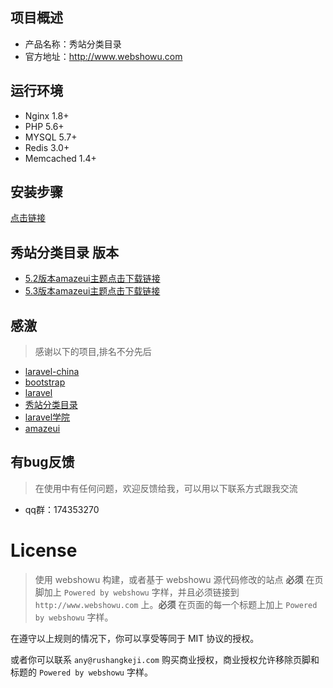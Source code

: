 ## 项目概述

* 产品名称：秀站分类目录
* 官方地址：http://www.webshowu.com

## 运行环境

- Nginx 1.8+
- PHP 5.6+
- MYSQL 5.7+
- Redis 3.0+
- Memcached 1.4+

## 安装步骤
[点击链接](https://github.com/lambq/webshowu/wiki/%E5%AE%89%E8%A3%85%E5%8F%8A%E9%85%8D%E7%BD%AE)

## 秀站分类目录 版本

* [5.2版本amazeui主题点击下载链接](https://github.com/lambq/webshowu/releases/tag/v1.0)
* [5.3版本amazeui主题点击下载链接](https://github.com/lambq/webshowu/releases/tag/v2.0)

## 感激

> 感谢以下的项目,排名不分先后

* [laravel-china](https://laravel-china.org)
* [bootstrap](http://www.bootcss.com)
* [laravel](http://www.leravel.com)
* [秀站分类目录](http://www.webshowu.com)
* [laravel学院](http://laravelacademy.org)
* [amazeui](http://amazeui.org)

## 有bug反馈

> 在使用中有任何问题，欢迎反馈给我，可以用以下联系方式跟我交流

* qq群：174353270

# License

> 使用 webshowu 构建，或者基于 webshowu 源代码修改的站点 **必须** 在页脚加上 `Powered by webshowu` 字样，并且必须链接到 `http://www.webshowu.com` 上。**必须** 在页面的每一个标题上加上 `Powered by webshowu` 字样。

在遵守以上规则的情况下，你可以享受等同于 MIT 协议的授权。

或者你可以联系 `any@rushangkeji.com` 购买商业授权，商业授权允许移除页脚和标题的 `Powered by webshowu` 字样。

[badge_laravel]:      https://img.shields.io/badge/laravel-5.*-green.svg
[link-github-repo]:   https://github.com/lambq/webshowu